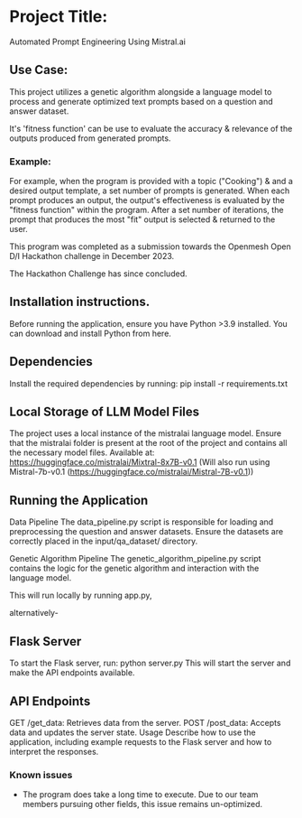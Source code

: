 # Project Title:
Automated Prompt Engineering Using Mistral.ai

## Use Case:
This project utilizes a genetic algorithm alongside a language model to process and generate optimized text prompts based on a question and answer dataset.

It's 'fitness function' can be use to evaluate the accuracy & relevance of the outputs produced from generated prompts.

### Example: 

For example, when the program is provided with a topic ("Cooking") & and a desired output template, a set number of prompts is generated. When each prompt produces an output, the output's effectiveness is evaluated by the "fitness function" within the program. After a set number of iterations, the prompt that produces the most "fit" output is selected & returned to the user.

This program was completed as a submission towards the Openmesh Open D/I Hackathon challenge in December 2023.

The Hackathon Challenge has since concluded.

## Installation instructions.

Before running the application, ensure you have Python >3.9 installed. You can download and install Python from here.

## Dependencies
Install the required dependencies by running:
pip install -r requirements.txt

## Local Storage of LLM Model Files
The project uses a local instance of the mistralai language model. Ensure that the mistralai folder is present at the root of the project and contains all the necessary model files. Available at: https://huggingface.co/mistralai/Mixtral-8x7B-v0.1 (Will also run using Mistral-7b-v0.1 (https://huggingface.co/mistralai/Mistral-7B-v0.1))

## Running the Application
Data Pipeline
The data_pipeline.py script is responsible for loading and preprocessing the question and answer datasets. Ensure the datasets are correctly placed in the input/qa_dataset/ directory.

Genetic Algorithm Pipeline
The genetic_algorithm_pipeline.py script contains the logic for the genetic algorithm and interaction with the language model.

This will run locally by running app.py, 

alternatively-

## Flask Server
To start the Flask server, run:
python server.py
This will start the server and make the API endpoints available.

## API Endpoints
GET /get_data: Retrieves data from the server.
POST /post_data: Accepts data and updates the server state.
Usage
Describe how to use the application, including example requests to the Flask server and how to interpret the responses.

### Known issues
- The program does take a long time to execute. Due to our team members pursuing other fields, this issue remains un-optimized.

